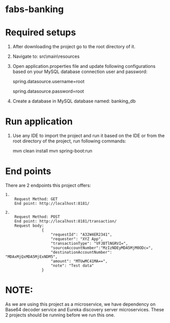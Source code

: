 # fabs-banking

# Required setups
1. After downloading the project go to the root directory of it.
2. Navigate to: src\main\resources
3. Open application.properties file and update following configurations based on your MySQL database connection user and password:
	
	
	spring.datasource.username=root
	
	spring.datasource.password=root
	
4. Create a database in MySQL database named: banking_db

# Run application
1. Use any IDE to import the project and run it based on the IDE or from the root directory of the project, run following commands:
		
	mvn clean install
	mvn spring-boot:run
	
# End points
There are 2 endpoints this project offers:
	
	1. 
		Request Method: GET
		End point: http://localhost:8181/
	
	2.
		Request Method: POST
		End point: http://localhost:8181/transaction/
		Request body: 
					{
						"requestId": "A32W4ER2341",
						"requester": "XYZ App",
						"transactionType": "VFJBTlNGRVI=",
						"sourceAccountNumber":"MzIzNDEyMDA5MjM0ODc=",
						"destinationAccountNumber": "MDAxMjQxMDA5MjExNDM5",
						"amount": "MTUwMC41MA==",
						"note": "Test data"
					}
					
# NOTE: 
As we are using this project as a microservice, we have dependency on Base64 decoder service and Eureka discovery server microservices. These 2 projects should be running before we run this one.
